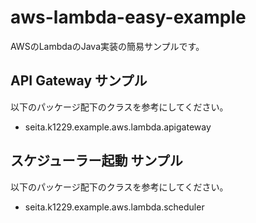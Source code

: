 # aws-lambda-easy-example

AWSのLambdaのJava実装の簡易サンプルです。


##  API Gateway サンプル
以下のパッケージ配下のクラスを参考にしてください。

 - seita.k1229.example.aws.lambda.apigateway
 
 
##  スケジューラー起動 サンプル
以下のパッケージ配下のクラスを参考にしてください。

 - seita.k1229.example.aws.lambda.scheduler
